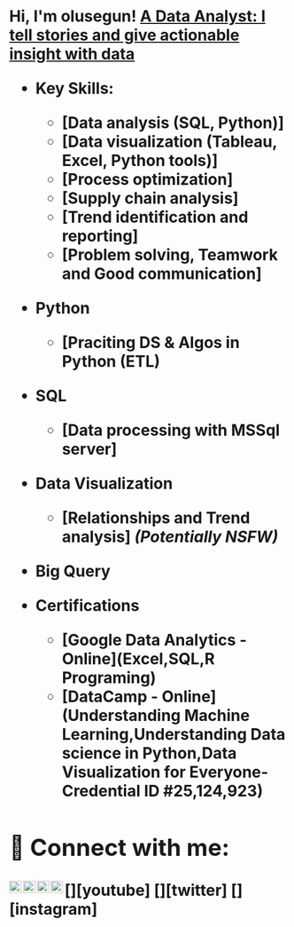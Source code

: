 <h1>Hi, I'm olusegun!  
  <a href="https://www.linkedin.com/in/olusegun-daniel-728991250/"> A Data Analyst: I tell stories and give actionable insight with data</a>

- <b>Key Skills:<b>
  -  [Data analysis (SQL, Python)]
  -  [Data visualization (Tableau, Excel, Python tools)]
  -  [Process optimization]
  -  [Supply chain analysis]
  -  [Trend identification and reporting]
  -  [Problem solving, Teamwork and Good communication]

- <b>Python</b>
  - [Praciting DS & Algos in Python (ETL)

- <b>SQL</b>
  - [Data processing with MSSql server]

- <b>Data Visualization</b>
  - [Relationships and Trend analysis] <b><i>(Potentially NSFW)</b></i>

- <b>Big Query</b>


- <b>Certifications</b>
  - [Google Data Analytics - Online](Excel,SQL,R Programing)
  - [DataCamp - Online](Understanding Machine Learning,Understanding Data science in Python,Data Visualization for Everyone- Credential ID #25,124,923)







<h2> 🤳 Connect with me:</h2>

[<img align="left" alt="segun05 | LinkedIn" width="22px" src="https://cdn.jsdelivr.net/npm/simple-icons@v3/icons/linkedin.svg" />][linkedin]
[<img align="left" alt="segun05 | YouTube" width="22px" src="https://cdn.jsdelivr.net/npm/simple-icons@v3/icons/youtube.svg" />][youtube]
[<img align="left" alt="segun05 | Twitter" width="22px" src="https://cdn.jsdelivr.net/npm/simple-icons@v3/icons/twitter.svg" />][twitter]
[<img align="left" alt="segun05 | Instagram" width="22px" src="https://cdn.jsdelivr.net/npm/simple-icons@v3/icons/instagram.svg" />][instagram]


[linkedin]: https://linkedin.com/in/olusegun-daniel

<!--
**joshmadakor1/joshmadakor1** is a ✨ _special_ ✨ repository because its `README.md` (this file) appears on your GitHub profile.

Here are some ideas to get you started:

- 🔭 I’m currently working on ...
- 🌱 I’m currently learning ...
- 👯 I’m looking to collaborate on ...
- 🤔 I’m looking for help with ...
- 💬 Ask me about ...
- 📫 How to reach me: ...
- 😄 Pronouns: ...
- ⚡ Fun fact: ...
-->
